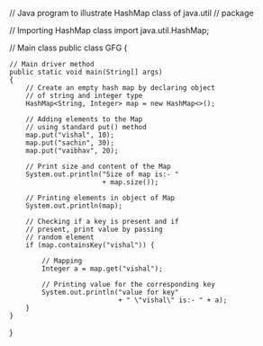 // Java program to illustrate HashMap class of java.util
// package
 
// Importing HashMap class
import java.util.HashMap;
 
// Main class
public class GFG {
 
    // Main driver method
    public static void main(String[] args)
    {
        // Create an empty hash map by declaring object
        // of string and integer type
        HashMap<String, Integer> map = new HashMap<>();
 
        // Adding elements to the Map
        // using standard put() method
        map.put("vishal", 10);
        map.put("sachin", 30);
        map.put("vaibhav", 20);
 
        // Print size and content of the Map
        System.out.println("Size of map is:- "
                           + map.size());
 
        // Printing elements in object of Map
        System.out.println(map);
 
        // Checking if a key is present and if
        // present, print value by passing
        // random element
        if (map.containsKey("vishal")) {
 
            // Mapping
            Integer a = map.get("vishal");
 
            // Printing value for the corresponding key
            System.out.println("value for key"
                               + " \"vishal\" is:- " + a);
        }
    }
}
